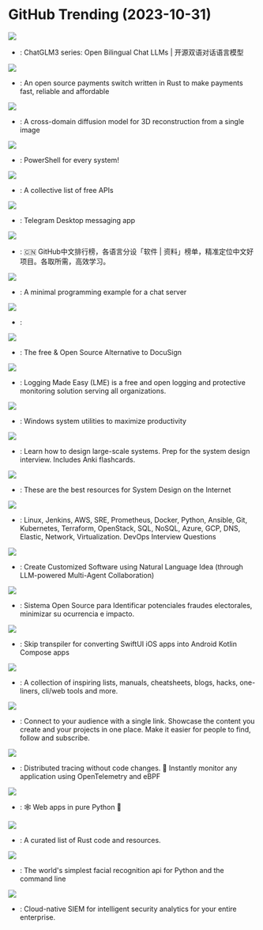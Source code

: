 # GitHub Trending (2023-10-31)

![](https://img.shields.io/badge/Python-New%20402-green?style=flat-square&logo=appveyor)
- [](https://github.comundefined): ChatGLM3 series: Open Bilingual Chat LLMs | 开源双语对话语言模型

![](https://img.shields.io/badge/Rust-New%20219-green?style=flat-square&logo=appveyor)
- [](https://github.comundefined): An open source payments switch written in Rust to make payments fast, reliable and affordable

![](https://img.shields.io/badge/Python-New%20256-green?style=flat-square&logo=appveyor)
- [](https://github.comundefined): A cross-domain diffusion model for 3D reconstruction from a single image

![](https://img.shields.io/badge/C%23-New%2021-green?style=flat-square&logo=appveyor)
- [](https://github.comundefined): PowerShell for every system!

![](https://img.shields.io/badge/Python-New%201-green?style=flat-square&logo=appveyor)
- [](https://github.comundefined): A collective list of free APIs

![](https://img.shields.io/badge/C%2B%2B-New%2098-green?style=flat-square&logo=appveyor)
- [](https://github.comundefined): Telegram Desktop messaging app

![](https://img.shields.io/badge/Java-New%20220-green?style=flat-square&logo=appveyor)
- [](https://github.comundefined): 🇨🇳 GitHub中文排行榜，各语言分设「软件 | 资料」榜单，精准定位中文好项目。各取所需，高效学习。

![](https://img.shields.io/badge/C-New%2060-green?style=flat-square&logo=appveyor)
- [](https://github.comundefined): A minimal programming example for a chat server

![](https://img.shields.io/badge/none-New%20164-green?style=flat-square&logo=appveyor)
- [](https://github.comundefined): 

![](https://img.shields.io/badge/JavaScript-New%20510-green?style=flat-square&logo=appveyor)
- [](https://github.comundefined): The free & Open Source Alternative to DocuSign

![](https://img.shields.io/badge/Shell-New%2027-green?style=flat-square&logo=appveyor)
- [](https://github.comundefined): Logging Made Easy (LME) is a free and open logging and protective monitoring solution serving all organizations.

![](https://img.shields.io/badge/C%23-New%2080-green?style=flat-square&logo=appveyor)
- [](https://github.comundefined): Windows system utilities to maximize productivity

![](https://img.shields.io/badge/Python-New%20432-green?style=flat-square&logo=appveyor)
- [](https://github.comundefined): Learn how to design large-scale systems. Prep for the system design interview. Includes Anki flashcards.

![](https://img.shields.io/badge/none-New%20426-green?style=flat-square&logo=appveyor)
- [](https://github.comundefined): These are the best resources for System Design on the Internet

![](https://img.shields.io/badge/Python-New%2028-green?style=flat-square&logo=appveyor)
- [](https://github.comundefined): Linux, Jenkins, AWS, SRE, Prometheus, Docker, Python, Ansible, Git, Kubernetes, Terraform, OpenStack, SQL, NoSQL, Azure, GCP, DNS, Elastic, Network, Virtualization. DevOps Interview Questions

![](https://img.shields.io/badge/Python-New%20120-green?style=flat-square&logo=appveyor)
- [](https://github.comundefined): Create Customized Software using Natural Language Idea (through LLM-powered Multi-Agent Collaboration)

![](https://img.shields.io/badge/PHP-New%20501-green?style=flat-square&logo=appveyor)
- [](https://github.comundefined): Sistema Open Source para Identificar potenciales fraudes electorales, minimizar su ocurrencia e impacto.

![](https://img.shields.io/badge/Swift-New%2092-green?style=flat-square&logo=appveyor)
- [](https://github.comundefined): Skip transpiler for converting SwiftUI iOS apps into Android Kotlin Compose apps

![](https://img.shields.io/badge/none-New%20209-green?style=flat-square&logo=appveyor)
- [](https://github.comundefined): A collection of inspiring lists, manuals, cheatsheets, blogs, hacks, one-liners, cli/web tools and more.

![](https://img.shields.io/badge/JavaScript-New%2086-green?style=flat-square&logo=appveyor)
- [](https://github.comundefined): Connect to your audience with a single link. Showcase the content you create and your projects in one place. Make it easier for people to find, follow and subscribe.

![](https://img.shields.io/badge/Go-New%20145-green?style=flat-square&logo=appveyor)
- [](https://github.comundefined): Distributed tracing without code changes. 🚀 Instantly monitor any application using OpenTelemetry and eBPF

![](https://img.shields.io/badge/Python-New%2073-green?style=flat-square&logo=appveyor)
- [](https://github.comundefined): 🕸 Web apps in pure Python 🐍

![](https://img.shields.io/badge/Rust-New%2032-green?style=flat-square&logo=appveyor)
- [](https://github.comundefined): A curated list of Rust code and resources.

![](https://img.shields.io/badge/Python-New%2018-green?style=flat-square&logo=appveyor)
- [](https://github.comundefined): The world's simplest facial recognition api for Python and the command line

![](https://img.shields.io/badge/Jupyter%20Notebook-New%201-green?style=flat-square&logo=appveyor)
- [](https://github.comundefined): Cloud-native SIEM for intelligent security analytics for your entire enterprise.

